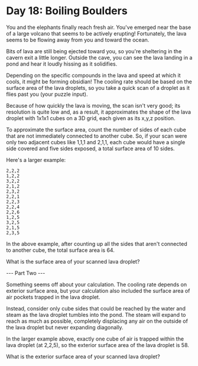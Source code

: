 # Day 18: Boiling Boulders

You and the elephants finally reach fresh air. You've emerged near the base of a
large volcano that seems to be actively erupting! Fortunately, the lava seems to
be flowing away from you and toward the ocean.

Bits of lava are still being ejected toward you, so you're sheltering in the
cavern exit a little longer. Outside the cave, you can see the lava landing in a
pond and hear it loudly hissing as it solidifies.

Depending on the specific compounds in the lava and speed at which it cools, it
might be forming obsidian! The cooling rate should be based on the surface area
of the lava droplets, so you take a quick scan of a droplet as it flies past you
(your puzzle input).

Because of how quickly the lava is moving, the scan isn't very good; its
resolution is quite low and, as a result, it approximates the shape of the lava
droplet with 1x1x1 cubes on a 3D grid, each given as its x,y,z position.

To approximate the surface area, count the number of sides of each cube that are
not immediately connected to another cube. So, if your scan were only two
adjacent cubes like 1,1,1 and 2,1,1, each cube would have a single side covered
and five sides exposed, a total surface area of 10 sides.

Here's a larger example:

```
2,2,2
1,2,2
3,2,2
2,1,2
2,3,2
2,2,1
2,2,3
2,2,4
2,2,6
1,2,5
3,2,5
2,1,5
2,3,5
```

In the above example, after counting up all the sides that aren't connected to
another cube, the total surface area is 64.

What is the surface area of your scanned lava droplet?

--- Part Two ---

Something seems off about your calculation. The cooling rate depends on exterior
surface area, but your calculation also included the surface area of air pockets
trapped in the lava droplet.

Instead, consider only cube sides that could be reached by the water and steam
as the lava droplet tumbles into the pond. The steam will expand to reach as
much as possible, completely displacing any air on the outside of the lava
droplet but never expanding diagonally.

In the larger example above, exactly one cube of air is trapped within the lava
droplet (at 2,2,5), so the exterior surface area of the lava droplet is 58.

What is the exterior surface area of your scanned lava droplet?
